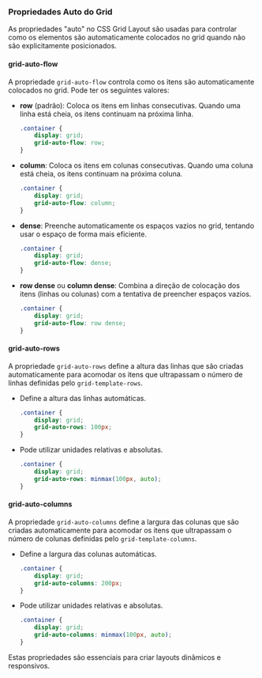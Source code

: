 ### Propriedades Auto do Grid

As propriedades "auto" no CSS Grid Layout são usadas para controlar como os elementos são automaticamente colocados no grid quando não são explicitamente posicionados. 
#### **grid-auto-flow**
A propriedade `grid-auto-flow` controla como os itens são automaticamente colocados no grid. Pode ter os seguintes valores:

- **row** (padrão): Coloca os itens em linhas consecutivas. Quando uma linha está cheia, os itens continuam na próxima linha.
    ```css
    .container {
        display: grid;
        grid-auto-flow: row;
    }
    ```
- **column**: Coloca os itens em colunas consecutivas. Quando uma coluna está cheia, os itens continuam na próxima coluna.
    ```css
    .container {
        display: grid;
        grid-auto-flow: column;
    }
    ```
- **dense**: Preenche automaticamente os espaços vazios no grid, tentando usar o espaço de forma mais eficiente.
    ```css
    .container {
        display: grid;
        grid-auto-flow: dense;
    }
    ```
- **row dense** ou **column dense**: Combina a direção de colocação dos itens (linhas ou colunas) com a tentativa de preencher espaços vazios.
    ```css
    .container {
        display: grid;
        grid-auto-flow: row dense;
    }
    ```

#### **grid-auto-rows**
A propriedade `grid-auto-rows` define a altura das linhas que são criadas automaticamente para acomodar os itens que ultrapassam o número de linhas definidas pelo `grid-template-rows`.

- Define a altura das linhas automáticas.
    ```css
    .container {
        display: grid;
        grid-auto-rows: 100px;
    }
    ```
- Pode utilizar unidades relativas e absolutas.
    ```css
    .container {
        display: grid;
        grid-auto-rows: minmax(100px, auto);
    }
    ```

#### **grid-auto-columns**
A propriedade `grid-auto-columns` define a largura das colunas que são criadas automaticamente para acomodar os itens que ultrapassam o número de colunas definidas pelo `grid-template-columns`.

- Define a largura das colunas automáticas.
    ```css
    .container {
        display: grid;
        grid-auto-columns: 200px;
    }
    ```
- Pode utilizar unidades relativas e absolutas.
    ```css
    .container {
        display: grid;
        grid-auto-columns: minmax(100px, auto);
    }
    ```

Estas propriedades são essenciais para criar layouts dinâmicos e responsivos.